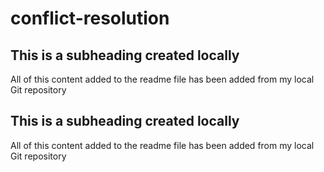 # conflict-resolution

## This is a subheading created locally

All of this content added to the readme file has been added from my local Git repository


## This is a subheading created locally

All of this content added to the readme file has been added from my local Git repository